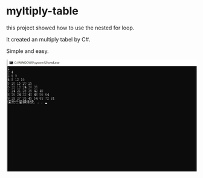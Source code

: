 # myltiply-table
this project showed how to use the nested for loop.

It created an multiply tabel by C#.

Simple and easy.

![Image text](https://github.com/tech26z/myltiply-table/blob/main/screen_shot.jpg)
